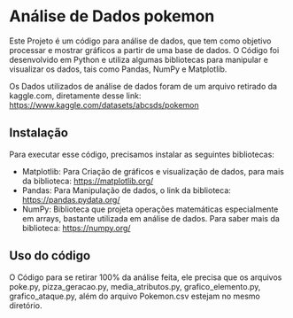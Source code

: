 <!DOCTYPE html>
<html>
<head>
  <meta charset="UTF-8">
</head>
<body>

<h1>Análise de Dados pokemon</h1>

<p>Este Projeto é um código para análise de dados, que tem como objetivo processar e mostrar gráficos a partir de uma base de dados. O Código foi desenvolvido em Python e utiliza algumas bibliotecas para manipular e visualizar os dados, tais como Pandas, NumPy e Matplotlib.</p>

<p>Os Dados utilizados de análise de dados foram de um arquivo retirado da kaggle.com, diretamente desse link: <a href="https://www.kaggle.com/datasets/abcsds/pokemon">https://www.kaggle.com/datasets/abcsds/pokemon</a></p>

<h2>Instalação</h2>

<p>Para executar esse código, precisamos instalar as seguintes bibliotecas:</p>
<ul>
  <li>Matplotlib: Para Criação de gráficos e visualização de dados, para mais da biblioteca: <a href="https://matplotlib.org/">https://matplotlib.org/</a></li>
  <li>Pandas: Para Manipulação de dados, o link da biblioteca: <a href="https://pandas.pydata.org/">https://pandas.pydata.org/</a></li>
  <li>NumPy: Biblioteca que projeta operações matemáticas especialmente em arrays, bastante utilizada em análise de dados. Para saber mais da biblioteca: <a href="https://numpy.org/">https://numpy.org/</a></li>
</ul>

<h2>Uso do código</h2>

<p>O Código para se retirar 100% da análise feita, ele precisa que os arquivos poke.py, pizza_geracao.py, media_atributos.py, grafico_elemento.py, grafico_ataque.py, além do arquivo Pokemon.csv estejam no mesmo diretório.</p>

<!-- Continuação do código omitida por brevidade -->

</body>
</html>
